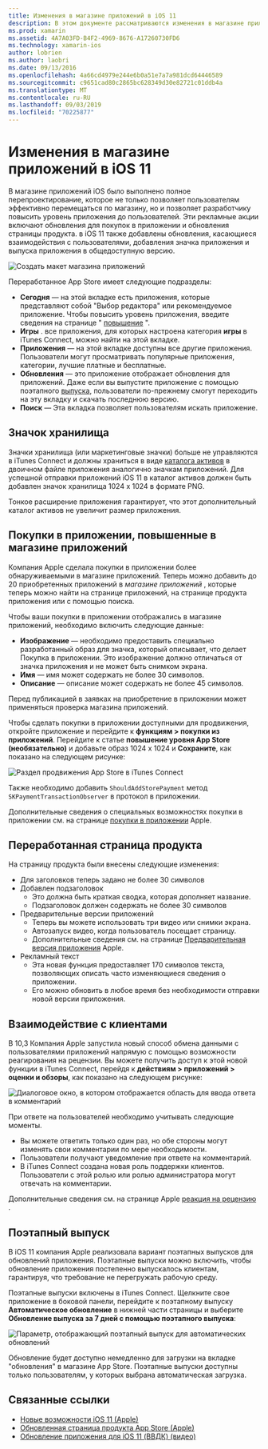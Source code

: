```yaml
---
title: Изменения в магазине приложений в iOS 11
description: В этом документе рассматриваются изменения в магазине приложений в iOS 11. В нем обсуждается значок магазина приложения, а также переведенные в приложение покупки, обновленная страница продукта, взаимодействие с клиентами и поэтапные выпуски.
ms.prod: xamarin
ms.assetid: 4A7A03FD-B4F2-4969-8676-A17260730FD6
ms.technology: xamarin-ios
author: lobrien
ms.author: laobri
ms.date: 09/13/2016
ms.openlocfilehash: 4a66cd4979e244e6b0a51e7a7a981dcd64446589
ms.sourcegitcommit: c9651cad80c2865bc628349d30e82721c01ddb4a
ms.translationtype: MT
ms.contentlocale: ru-RU
ms.lasthandoff: 09/03/2019
ms.locfileid: "70225877"
---
```

# <a name="app-store-changes-in-ios-11"></a>Изменения в магазине приложений в iOS 11

В магазине приложений iOS было выполнено полное перепроектирование, которое не только позволяет пользователям эффективно перемещаться по магазину, но и позволяет разработчику повысить уровень приложения до пользователей. Эти рекламные акции включают обновления для покупок в приложении и обновления страницы продукта. в iOS 11 также добавлены обновления, касающиеся взаимодействия с пользователями, добавления значка приложения и выпуска приложения в общедоступную версию.

![Создать макет магазина приложений](app-store-changes-images/image3.jpg)

Переработанное App Store имеет следующие подразделы:

- **Сегодня** — на этой вкладке есть приложения, которые представляют собой "Выбор редактора" или рекомендуемое приложение. Чтобы повысить уровень приложения, введите сведения на странице " [повышение](https://developer.apple.com//contact/app-store/promote/) ".
- **Игры** . все приложения, для которых настроена категория **игры** в iTunes Connect, можно найти на этой вкладке.
- **Приложения** — на этой вкладке доступны все другие приложения. Пользователи могут просматривать популярные приложения, категории, лучшие платные и бесплатные.
- **Обновления** — это приложение отображает обновления для приложений. Даже если вы выпустите приложение с помощью поэтапного [выпуска](#Phased_Release), пользователи по-прежнему смогут переходить на эту вкладку и скачать последнюю версию.
- **Поиск** — Эта вкладка позволяет пользователям искать приложение.

## <a name="store-icon"></a>Значок хранилища

Значки хранилища (или маркетинговые значки) больше не управляются в iTunes Connect и должны храниться в виде [каталога активов](~/ios/app-fundamentals/images-icons/app-icons.md) в двоичном файле приложения аналогично значкам приложений. Для успешной отправки приложений iOS 11 в каталог активов должен быть добавлен значок хранилища 1024 x 1024 в формате PNG.

Тонкое расширение приложения гарантирует, что этот дополнительный каталог активов не увеличит размер приложения.


## <a name="in-app-purchases-promoted-in-the-app-store"></a>Покупки в приложении, повышенные в магазине приложений

Компания Apple сделала покупки в приложении более обнаруживаемыми в магазине приложений. Теперь можно добавить до 20 приобретенных приложений в _магазине приложений_ , которые теперь можно найти на странице приложений, на странице продукта приложения или с помощью поиска.

Чтобы ваши покупки в приложении отображались в магазине приложений, необходимо включить следующие данные:

- **Изображение** — необходимо предоставить специально разработанный образ для значка, который описывает, что делает Покупка в приложении. Это изображение должно отличаться от значка приложения и не может быть снимком экрана.
- **Имя** — имя может содержать не более 30 символов.
- **Описание** — описание может содержать не более 45 символов.

Перед публикацией в заявках на приобретение в приложении может применяться проверка магазина приложений.

Чтобы сделать покупки в приложении доступными для продвижения, откройте приложение и перейдите к **функциям > покупки из приложений**. Перейдите к статье **повышение уровня App Store (необязательно)** и добавьте образ 1024 x 1024 и **Сохраните**, как показано на следующем рисунке:

![Раздел продвижения App Store в iTunes Connect](app-store-changes-images/image4.png)

Также необходимо добавить `ShouldAddStorePayment` метод `SKPaymentTransactionObserver` в протокол в приложении.

Дополнительные сведения о специальных возможностях покупки в приложении см. на странице [покупки в приложении](https://developer.apple.com/app-store/promoting-in-app-purchases/) Apple.

## <a name="redesigned-product-page"></a>Переработанная страница продукта

На страницу продукта были внесены следующие изменения:

- Для заголовков теперь задано не более 30 символов
- Добавлен подзаголовок
  - Это должна быть краткая сводка, которая дополняет название.
  - Подзаголовок должен содержать не более 30 символов
- Предварительные версии приложений
  - Теперь вы можете использовать три видео или снимки экрана.
  - Автозапуск видео, когда пользователь посещает страницу.
  - Дополнительные сведения см. на странице [Предварительная версия приложения](https://developer.apple.com/app-store/app-previews/) Apple.
- Рекламный текст
  - Эта новая функция предоставляет 170 символов текста, позволяющих описать часто изменяющиеся сведения о приложении.
  - Его можно обновить в любое время без необходимости отправки новой версии приложения.

## <a name="customer-communication"></a>Взаимодействие с клиентами

В 10,3 Компания Apple запустила новый способ обмена данными с пользователями приложений напрямую с помощью возможности реагирования на рецензии. Вы можете получить доступ к этой новой функции в iTunes Connect, перейдя к **действиям > приложений > оценки и обзоры**, как показано на следующем рисунке:

![Диалоговое окно, в котором отображается область для ввода ответа в комментарий](app-store-changes-images/image5.png)

При ответе на пользователей необходимо учитывать следующие моменты.

- Вы можете ответить только один раз, но обе стороны могут изменять свои комментарии по мере необходимости.
- Пользователи получают уведомление при ответе на комментарий.
- В iTunes Connect создана новая роль поддержки клиентов. Пользователи с этой ролью или ролью администратора могут отвечать на комментарии.

Дополнительные сведения см. на странице Apple [реакция на рецензию](https://developer.apple.com/app-store/responding-to-reviews/) .

<a name="Phased_Release"/>

## <a name="phased-release"></a>Поэтапный выпуск

В iOS 11 компания Apple реализовала вариант поэтапных выпусков для обновлений приложения. Поэтапные выпуски можно включить, чтобы обновление приложения постепенно выпускалось клиентам, гарантируя, что требование не перегружать рабочую среду.

Поэтапные выпуски включены в iTunes Connect. Щелкните свое приложение в боковой панели, перейдите к поэтапному выпуску **Автоматическое обновление** в нижней части страницы и выберите **Обновление выпуска за 7 дней с помощью поэтапного выпуска**:

![Параметр, отображающий поэтапный выпуск для автоматических обновлений](app-store-changes-images/image6.png)

Обновление будет доступно немедленно для загрузки на вкладке "обновления" в магазине App Store. Поэтапные выпуски доступны только пользователям, у которых выбрана автоматическая загрузка.


## <a name="related-links"></a>Связанные ссылки

- [Новые возможности iOS 11 (Apple)](https://developer.apple.com/ios/)
- [Обновленная страница продукта App Store (Apple)](https://developer.apple.com/app-store/product-page/)
- [Обновление приложения для iOS 11 (ВВДК) (видео)](https://developer.apple.com/videos/play/wwdc2017/204/)
